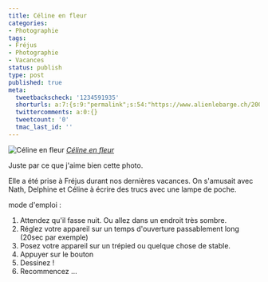 ```yaml
---
title: Céline en fleur
categories:
- Photographie
tags:
- Fréjus
- Photographie
- Vacances
status: publish
type: post
published: true
meta:
  tweetbackscheck: '1234591935'
  shorturls: a:7:{s:9:"permalink";s:54:"https://www.alienlebarge.ch/2007/10/03/celine-en-fleur/";s:7:"tinyurl";s:25:"https://tinyurl.com/bge8hz";s:4:"isgd";s:17:"https://is.gd/iAIY";s:5:"bitly";s:20:"https://bit.ly/3SqBB8";s:5:"snipr";s:22:"https://snipr.com/bel5q";s:5:"snurl";s:22:"https://snurl.com/bel5q";s:7:"snipurl";s:24:"https://snipurl.com/bel5q";}
  twittercomments: a:0:{}
  tweetcount: '0'
  tmac_last_id: ''
---
```

 <img src="https://farm2.static.flickr.com/1404/1424240187_f53132214f.jpg" alt="Céline en fleur" />
<em><a href="https://www.flickr.com/photos/alienlebarge/1424240187/" title="photo sharing">Céline en fleur</a></em>

Juste par ce que j'aime bien cette photo.

Elle a été prise à Fréjus durant nos dernières vacances. On s'amusait avec Nath, Delphine et Céline à écrire des trucs avec une lampe de poche.

mode d'emploi :
<ol>
	<li>Attendez qu'il fasse nuit. Ou allez dans un endroit très sombre.</li>
	<li>Réglez votre appareil sur un temps d'ouverture passablement long (20sec par exemple)</li>
	<li>Posez votre appareil sur un trépied ou quelque chose de stable.</li>
	<li>Appuyer sur le bouton</li>
	<li>Dessinez !</li>
	<li>Recommencez ...</li>
</ol>
